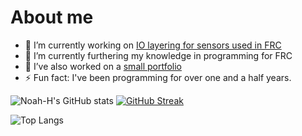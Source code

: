# About me

<!--
**Noah-H3467/Noah-H3467** is a ✨ _special_ ✨ repository because its `README.md` (this file) appears on your GitHub profile.
-->
<!--
- 👯 I’m looking to collaborate on ...
- 💬 Ask me about ...
- 📫 How to reach me: ...
-->
- 🔭 I’m currently working on	[IO layering for sensors used in FRC](https://github.com/Noah-H3467/Generic-DigitalInput)
- 🌱 I’m currently furthering my knowledge in programming for FRC
- 🤔 I’ve also worked on a [small portfolio](https://noah-h3467.github.io/Noah-Haskell-s-Personal-Portfolio/)
- ⚡ Fun fact: I've been programming for over one and a half years.

![Noah-H's GitHub stats](https://github-readme-stats.vercel.app/api?username=Noah-H3467&show_icons=true&theme=highcontrast)
[![GitHub Streak](https://streak-stats.demolab.com/?user=Noah-H3467)](https://git.io/streak-stats)

![Top Langs](https://github-readme-stats.vercel.app/api/top-langs/?username=Noah-H3467&layout=compact)
